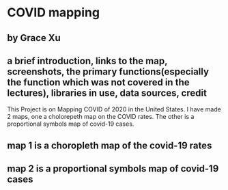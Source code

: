 # COVID mapping
## by Grace Xu
## a brief introduction, links to the map, screenshots, the primary functions(especially the function which was not covered in the lectures), libraries in use, data sources, credit

This Project is on Mapping COVID of 2020 in the United States. I have made 2 maps, one a cholorepeth map on the COVID rates. The other is a proportional symbols map of covid-19 cases.
## map 1 is a choropleth map of the covid-19 rates
## map 2 is a proportional symbols map of covid-19 cases
